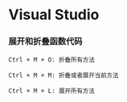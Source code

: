 # Visual Studio



### 展开和折叠函数代码

```
Ctrl + M + O: 折叠所有方法

Ctrl + M + M: 折叠或者展开当前方法

Ctrl + M + L: 展开所有方法
```

